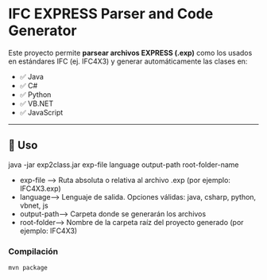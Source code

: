 # IFC EXPRESS Parser and Code Generator

Este proyecto permite **parsear archivos EXPRESS (.exp)** como los usados en estándares IFC (ej. IFC4X3) y generar automáticamente las clases en:

- ✅ Java
- ✅ C#
- ✅ Python
- ✅ VB.NET
- ✅ JavaScript

---


## 🚀 Uso
java -jar exp2class.jar exp-file language output-path root-folder-name

-	exp-file --> Ruta absoluta o relativa al archivo .exp (por ejemplo: IFC4X3.exp)
-   language-->	Lenguaje de salida. Opciones válidas: java, csharp, python, vbnet, js
- output-path--> Carpeta donde se generarán los archivos
- root-folder--> Nombre de la carpeta raíz del proyecto generado (por ejemplo: IFC4X3)

### Compilación

```bash
mvn package
